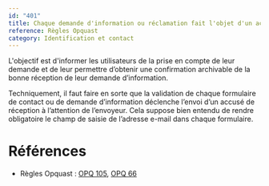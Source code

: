 ```yaml
---
id: "401"
title: Chaque demande d'information ou réclamation fait l'objet d'un accusé de réception.
reference: Règles Opquast
category: Identification et contact
---
```


L'objectif est d'informer les utilisateurs de la prise en compte de leur demande et de leur permettre d’obtenir une confirmation archivable de la bonne réception de leur demande d’information.

Techniquement, il faut faire en sorte que la validation de chaque formulaire de contact ou de demande d’information déclenche l’envoi d’un accusé de réception à l’attention de l’envoyeur. Cela suppose bien entendu de rendre obligatoire le champ de saisie de l’adresse e-mail dans chaque formulaire.

# Références

* Règles Opquast : [OPQ 105](https://checklists.opquast.com/fr/assurance-qualite-web/chaque-demande-dinformation-fait-lobjet-dun-accuse-de-reception), [OPQ 66](https://checklists.opquast.com/fr/assurance-qualite-web/chaque-reclamation-fait-lobjet-dun-accuse-de-reception)
